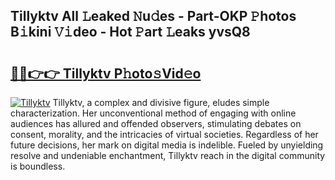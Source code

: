 ## Tillyktv All 𝙻eaked 𝙽u𝚍es - Part-OKP 𝙿hotos B𝚒kini 𝚅𝚒deo - Hot 𝙿art 𝙻eaks yvsQ8

# <h2><a href="http://ld0dqd.urlbe.top/?page=Tillyktv">🔗🔗👉👉 Tillyktv P𝚑oto𝚜Vid𝚎o</a></h2>

[![Tillyktv](https://i.imgur.com/eBuTRDB.gif)](http://ld0dqd.urlbe.top/?page=Tillyktv)
Tillyktv, a complex and divisive figure, eludes simple characterization. Her unconventional method of engaging with online audiences has allured and offended observers, stimulating debates on consent, morality, and the intricacies of virtual societies. Regardless of her future decisions, her mark on digital media is indelible. Fueled by unyielding resolve and undeniable enchantment, Tillyktv reach in the digital community is boundless.
